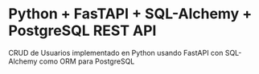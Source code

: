 # Python + FasTAPI + SQL-Alchemy + PostgreSQL REST API

CRUD de Usuarios implementado en Python usando FastAPI con SQL-Alchemy como ORM para PostgreSQL
